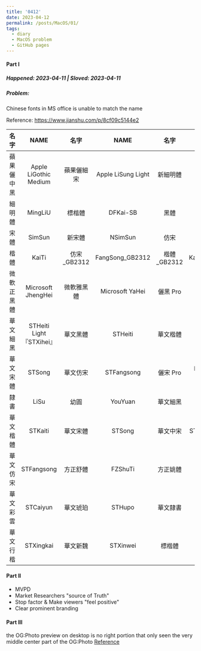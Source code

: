```yaml
---
title: '0412'
date: 2023-04-12
permalink: /posts/MacOS/01/
tags:
  - diary
  - MacOS problem
  - GitHub pages
---
```

#### Part I 
##### Happened: 2023-04-11 | Sloved: 2023-04-11
##### Problem: 
Chinese fonts in MS office is unable to match the name

Reference: <https://www.jianshu.com/p/8cf09c5144e2>

|名字|NAME|名字|NAME|名字|NAME|
|:--------:|:-------:|:--------:|:--------:|:-------:|:--------:|
|蘋果儷中黑|Apple LiGothic Medium|蘋果儷細宋|Apple LiSung Light|新細明體|PMingLiU|
|細明體|MingLiU|標楷體|DFKai-SB|黑體|SimHei|
|宋體|SimSun|新宋體|NSimSun|仿宋|FangSong|
|楷體|KaiTi|仿宋_GB2312|FangSong_GB2312|楷體_GB2312|KaiTi_GB2312|
|微軟正黑體|Microsoft JhengHei|微軟雅黑體|Microsoft YaHei|儷黑 Pro|LiHei Pro Medium|
|華文細黑|STHeiti Light 『STXihei』|華文黑體|STHeiti|華文楷體|STKaiti|
|華文宋體|STSong|華文仿宋|STFangsong|儷宋 Pro|LiSong Pro Light|
|隸書|LiSu|幼圓|YouYuan|華文細黑|STXihei| 
|華文楷體|STKaiti|華文宋體|STSong|華文中宋|STZhongsong|
|華文仿宋|STFangsong|方正舒體|FZShuTi|方正姚體|FZYaoti|
|華文彩雲|STCaiyun|華文琥珀|STHupo|華文隸書|STLiti|
|華文行楷|STXingkai|華文新魏|STXinwei|標楷體|BiauKai|

#### Part II


- MVPD
- Market Researchers "source of Truth"
- Stop factor & Make viewers "feel positive"
- Clear prominent branding

#### Part III
the OG:Photo preview on desktop is no right portion that only seen the very middle center part of the OG:Photo
[Reference](https://github.blog/2021-06-22-framework-building-open-graph-images/)